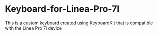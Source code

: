 # Keyboard-for-Linea-Pro-7I
This is a custom keyboard created using KeyboardKit that is compatible with the Linea Pro 7i device

